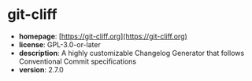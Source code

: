 # git-cliff

- **homepage**: [https://git-cliff.org](https://git-cliff.org)
- **license**: GPL-3.0-or-later
- **description**: A highly customizable Changelog Generator that follows Conventional Commit specifications
- **version**: 2.7.0

